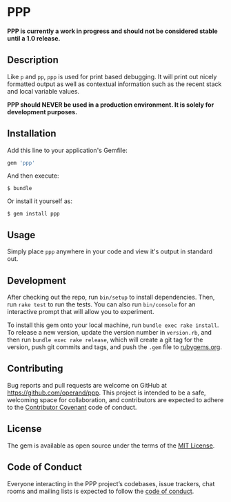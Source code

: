 # PPP

**PPP is currently a work in progress and should not be considered stable until a 1.0 release.**

## Description

Like `p` and `pp`, `ppp` is used for print based debugging. It will print out nicely formatted output as well as contextual information such as the recent stack and local variable values.

**PPP should NEVER be used in a production environment. It is solely for development purposes.**

## Installation

Add this line to your application's Gemfile:

```ruby
gem 'ppp'
```

And then execute:

    $ bundle

Or install it yourself as:

    $ gem install ppp

## Usage

Simply place `ppp` anywhere in your code and view it's output in standard out.

## Development

After checking out the repo, run `bin/setup` to install dependencies. Then, run `rake test` to run the tests. You can also run `bin/console` for an interactive prompt that will allow you to experiment.

To install this gem onto your local machine, run `bundle exec rake install`. To release a new version, update the version number in `version.rb`, and then run `bundle exec rake release`, which will create a git tag for the version, push git commits and tags, and push the `.gem` file to [rubygems.org](https://rubygems.org).

## Contributing

Bug reports and pull requests are welcome on GitHub at https://github.com/operand/ppp. This project is intended to be a safe, welcoming space for collaboration, and contributors are expected to adhere to the [Contributor Covenant](http://contributor-covenant.org) code of conduct.

## License

The gem is available as open source under the terms of the [MIT License](https://opensource.org/licenses/MIT).

## Code of Conduct

Everyone interacting in the PPP project’s codebases, issue trackers, chat rooms and mailing lists is expected to follow the [code of conduct](https://github.com/operand/ppp/blob/master/CODE_OF_CONDUCT.md).
